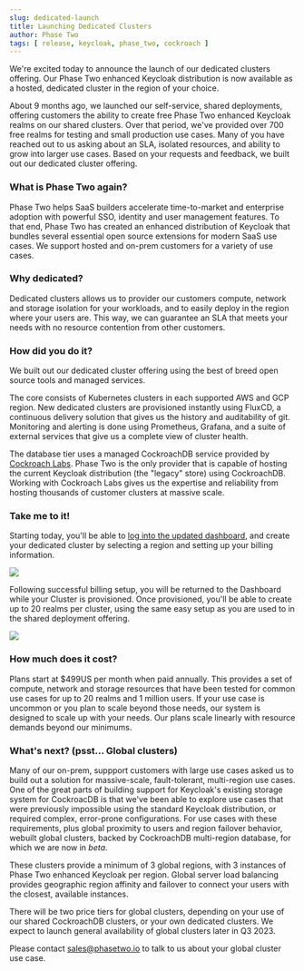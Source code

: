 ```yaml
---
slug: dedicated-launch
title: Launching Dedicated Clusters
author: Phase Two
tags: [ release, keycloak, phase_two, cockroach ]
---
```


We're excited today to announce the launch of our dedicated clusters offering. Our Phase Two enhanced Keycloak distribution is now available as a hosted, dedicated cluster in the region of your choice.

About 9 months ago, we launched our self-service, shared deployments, offering customers the ability to create free Phase Two enhanced Keycloak realms on our shared clusters. Over that period, we've provided over 700 free realms for testing and small production use cases. Many of you have reached out to us asking about an SLA, isolated resources, and ability to grow into larger use cases. Based on your requests and feedback, we built out our dedicated cluster offering.

### What is Phase Two again?

Phase Two helps SaaS builders accelerate time-to-market and enterprise adoption with powerful SSO, identity and user management features. To that end, Phase Two has created an enhanced distribution of Keycloak that bundles several essential open source extensions for modern SaaS use cases. We support hosted and on-prem customers for a variety of use cases.

### Why dedicated?

Dedicated clusters allows us to provider our customers compute, network and storage isolation for your workloads, and to easily deploy in the region where your users are. This way, we can guarantee an SLA that meets your needs with no resource contention from other customers.

### How did you do it?

We built out our dedicated cluster offering using the best of breed open source tools and managed services.

The core consists of Kubernetes clusters in each supported AWS and GCP region. New dedicated clusters are provisioned instantly using FluxCD, a continuous delivery solution that gives us the history and auditability of git. Monitoring and alerting is done using Prometheus, Grafana, and a suite of external services that give us a complete view of cluster health.

The database tier uses a managed CockroachDB service provided by [Cockroach Labs](https://www.cockroachlabs.com/). Phase Two is the only provider that is capable of hosting the current Keycloak distribution (the "legacy" store) using CockroachDB. Working with Cockroach Labs gives us the expertise and reliability from hosting thousands of customer clusters at massive scale. 

### Take me to it!

Starting today, you'll be able to [log into the updated dashboard](https://phasetwo.io/dashboard), and create your dedicated cluster by selecting a region and setting up your billing information.

![](/docs/dedicated-clusters-create.png)

Following successful billing setup, you will be returned to the Dashboard while your Cluster is provisioned. Once provisioned, you'll be able to create up to 20 realms per cluster, using the same easy setup as you are used to in the shared deployment offering.

![](/docs/dedicated-clusters-pending.png)

### How much does it cost?

Plans start at $499US per month when paid annually. This provides a set of compute, network and storage resources that have been tested for common use cases for up to 20 realms and 1 million users. If your use case is uncommon or you plan to scale beyond those needs, our system is designed to scale up with your needs. Our plans scale linearly with resource demands beyond our minimums.

### What's next? (psst... Global clusters)

Many of our on-prem, suppport customers with large use cases asked us to build out a solution for massive-scale, fault-tolerant, multi-region use cases. One of the great parts of building support for Keycloak's existing storage system for CockroacDB is that we've been able to explore use cases that were previously impossible using the standard Keycloak distribution, or required complex, error-prone configurations. For use cases with these requirements, plus global proximity to users and region failover behavior, webuilt global clusters, backed by CockroachDB multi-region database, for which we are now in *beta*.

These clusters provide a minimum of 3 global regions, with 3 instances of Phase Two enhanced Keycloak per region. Global server load balancing provides geographic region affinity and failover to connect your users with the closest, available instances.

There will be two price tiers for global clusters, depending on your use of our shared CockroachDB clusters, or your own dedicated clusters. We expect to launch general availability of global clusters later in Q3 2023.

Please contact [sales@phasetwo.io](mailto:sales@phasetwo.io) to talk to us about your global cluster use case.



